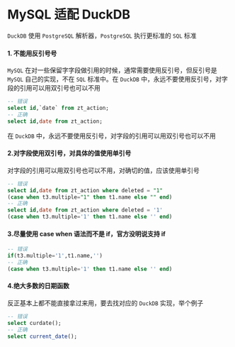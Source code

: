 # MySQL 适配 DuckDB

`DuckDB` 使用 `PostgreSQL` 解析器，`PostgreSQL` 执行更标准的 `SQL` 标准

#### 1. 不能用反引号号

`MySQL` 在对一些保留字字段做引用的时候，通常需要使用反引号，但反引号是 `MySQL` 自己的实现，不在 `SQL` 标准中。在 `DuckDB` 中，永远不要使用反引号，对字段的引用可以用双引号也可以不用
```sql
-- 错误
select id,`date` from zt_action;
-- 正确
select id,date from zt_action;
```
在 `DuckDB` 中，永远不要使用反引号，对字段的引用可以用双引号也可以不用
#### 2.对字段使用双引号，对具体的值使用单引号
对字段的引用可以用双引号也可以不用，对确切的值，应该使用单引号
```sql
-- 错误
select id,date from zt_action where deleted = "1"
(case when t3.multiple="1" then t1.name else "" end)
-- 正确
select id,date from zt_action where deleted = '1'
(case when t3.multiple='1' then t1.name else '' end)
```

#### 3.尽量使用 case when 语法而不是 if，官方没明说支持 if
```sql
-- 错误
if(t3.multiple='1',t1.name,'')
-- 正确
(case when t3.multiple='1' then t1.name else '' end)
```

#### 4.绝大多数的日期函数
反正基本上都不能直接拿过来用，要去找对应的 `DuckDB` 实现，举个例子
```sql
-- 错误
select curdate();
-- 正确
select current_date();
```
